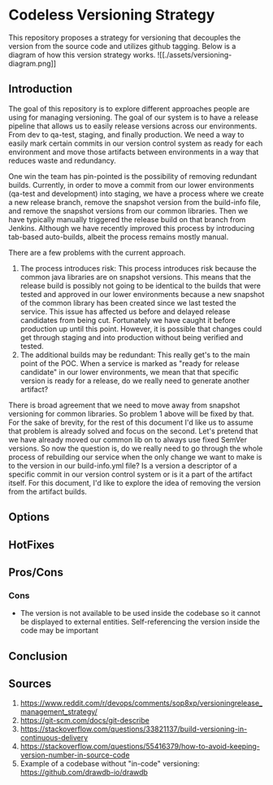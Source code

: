 # Codeless Versioning Strategy

This repository proposes a strategy for versioning that decouples the version from the source code and utilizes github tagging. Below is a diagram of how this version strategy works.
![[./assets/versioning-diagram.png]]

## Introduction
The goal of this repository is to explore different approaches people are using for managing versioning. The goal of our system is to have a release pipeline that allows us to easily release versions across our environments. From dev to qa-test, staging, and finally production. We need a way to easily mark certain commits in our version control system as ready for each environment and move those artifacts between environments in a way that reduces waste and redundancy.

One win the team has pin-pointed is the possibility of removing redundant builds. Currently, in order to move a commit from our lower environments (qa-test and development) into staging, we have a process where we create a new release branch, remove the snapshot version from the build-info file, and remove the snapshot versions from our common libraries. Then we have typically manually triggered the release build on that branch from Jenkins. Although we have recently improved this process by introducing tab-based auto-builds, albeit the process remains mostly manual.

There are a few problems with the current approach.
1. The process introduces risk: This process introduces risk because the common java libraries are on snapshot versions. This means that the release build is possibly not going to be identical to the builds that were tested and approved in our lower environments because a new snapshot of the common library has been created since we last tested the service. This issue has affected us before and delayed release candidates from being cut. Fortunately we have caught it before production up until this point. However, it is possible that changes could get through staging and into production without being verified and tested.
2. The additional builds may be redundant: This really get's to the main point of the POC. When a service is marked as "ready for release candidate" in our lower environments, we mean that that specific version is ready for a release, do we really need to generate another artifact?

There is broad agreement that we need to move away from snapshot versioning for common libraries. So problem 1 above will be fixed by that. For the sake of brevity, for the rest of this document I'd like us to assume that problem is already solved and focus on the second. Let's pretend that we have already moved our common lib on to always use fixed SemVer versions. So now the question is, do we really need to go through the whole process of rebuilding our service when the only change we want to make is to the version in our build-info.yml file? Is a version a descriptor of a specific commit in our version control system or is it a part of the artifact itself. For this document, I'd like to explore the idea of removing the version from the artifact builds.

## Options

## HotFixes

## Pros/Cons

### Cons
- The version is not available to be used inside the codebase so it cannot be displayed to external entities. Self-referencing the version inside the code may be important

## Conclusion

## Sources
1. https://www.reddit.com/r/devops/comments/sop8xp/versioningrelease_management_strategy/
2. https://git-scm.com/docs/git-describe
3. https://stackoverflow.com/questions/33821137/build-versioning-in-continuous-delivery
4. https://stackoverflow.com/questions/55416379/how-to-avoid-keeping-version-number-in-source-code
5. Example of a codebase without "in-code" versioning: https://github.com/drawdb-io/drawdb
